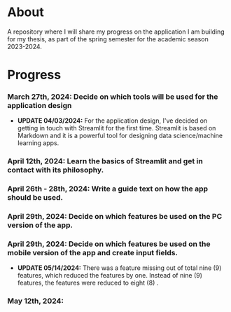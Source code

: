 # About

A repository where I will share my progress on the application I am building for my thesis, as part of the spring semester for the academic season 2023-2024.

# Progress

### March 27th, 2024: Decide on which tools will be used for the application design

- **UPDATE 04/03/2024:** For the application design, I've decided on getting in touch with Streamlit for the first time.
Streamlit is based on Markdown and it is a powerful tool for designing data science/machine learning apps.

### April 12th, 2024: Learn the basics of Streamlit and get in contact with its philosophy.

### April 26th - 28th, 2024: Write a guide text on how the app should be used.

### April 29th, 2024: Decide on which features be used on the PC version of the app.

### April 29th, 2024: Decide on which features be used on the mobile version of the app and create input fields.

- **UPDATE 05/14/2024:** There was a feature missing out of total nine (9) features, which reduced the features by one.
  Instead of nine (9) features, the features were reduced to eight (8) .

### May 12th, 2024:

